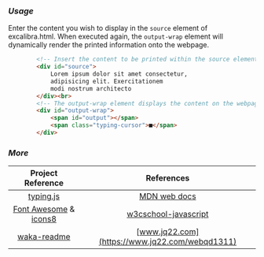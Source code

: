 
### ***Usage***

Enter the content you wish to display in the `source` element of excalibra.html. When executed again, the `output-wrap` element will dynamically render the printed information onto the webpage.
```html
        <!-- Insert the content to be printed within the source element -->
        <div id="source">
            Lorem ipsum dolor sit amet consectetur,
            adipisicing elit. Exercitationem
            modi nostrum architecto 
        </div><br>
        <!-- The output-wrap element displays the content on the webpage -->
        <div id="output-wrap">
            <span id="output"></span>
            <span class="typing-cursor">■</span>
        </div>

```

### ***More***

|Project Reference|References|
|:-:|:-:|
|[typing.js](https://github.com/coffeedeveloper/typing.js) |[MDN web docs](https://developer.mozilla.org/en-US/docs/Web/JavaScript)|
|[Font Awesome](https://www.thinkcmf.com/font/search/index.html) & [icons8](https://icons8.com)|[w3cschool-javascript](https://www.w3school.com.cn/js/index.asp)|
| [waka-readme](https://github.com/athul/waka-readme)|[www.jq22.com](https://www.jq22.com/webqd1311)|
